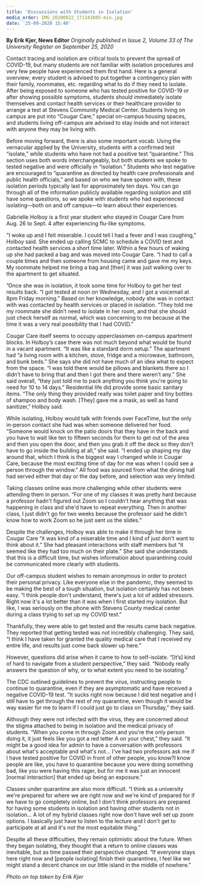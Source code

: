 ```yaml
---
title: 'Discussions with Students in Isolation'
media_order: IMG_20200922_171343805-min.jpg
date: '25-09-2020 15:40'
---
```


**By Erik Kjer, News Editor** _Originally published in Issue 2, Volume 33 of The University Register on September 25, 2020_

Contact tracing and isolation are critical tools to prevent the spread of COVID-19, but many students are not familiar with isolation procedures and very few people have experienced them first hand. Here is a general overview; every student is advised to put together a contingency plan with their family, roommates, etc. regarding what to do if they need to isolate. After being exposed to someone who has tested positive for COVID-19 or after showing possible symptoms, students should immediately isolate themselves and contact health services or their healthcare provider to arrange a test at Stevens Community Medical Center. Students living on campus are put into “Cougar Care,” special on-campus housing spaces, and students living off-campus are advised to stay inside and not interact with anyone they may be living with. 

Before moving forward, there is also some important vocab. Using the vernacular applied by the University, students with a confirmed test “isolate,” while students who have not had a positive test “quarantine.” This section uses both words interchangeably, but both students we spoke to tested negative and were officially in “isolation.” Students who test negative are encouraged to ”quarantine as directed by health care professionals and public health officials,” and based on who we have spoken with, these isolation periods typically last for approximately ten days. You can go through all of the information publicly available regarding isolation and still have some questions, so we spoke with students who had experienced isolating—both on and off campus—to learn about their experiences.

Gabrielle Holboy is a first year student who stayed in Cougar Care from Aug. 26 to Sept. 4 after experiencing flu-like symptoms.

"I woke up and I felt miserable. I could tell I had a fever and I was coughing,” Holboy said. She ended up calling SCMC to schedule a COVID test and contacted health services a short time later. Within a few hours of waking up she had packed a bag and was moved into Cougar Care. “I had to call a couple times and then someone from housing came and gave me my keys. My roommate helped me bring a bag and [then] it was just walking over to the apartment to get situated.
    
”Once she was in isolation, it took some time for Holboy to get her test results back. “I got tested at noon on Wednesday, and I got a voicemail at 8pm Friday morning.” Based on her knowledge, nobody she was in contact with was contacted by health services or placed in isolation. “They told me my roommate she didn’t need to isolate in her room, and that she should just check herself as normal, which was concerning to me because at the time it was a very real possibility that I had COVID.”

Cougar Care itself seems to occupy upperclassmen on-campus apartment blocks. In Holboy’s case there was not much beyond what would be found in a vacant apartment. “It was like a standard dorm setup.” The apartment had “a living room with a kitchen, stove, fridge and a microwave, bathroom, and bunk beds.” She says she did not have much of an idea what to expect from the space. “I was told there would be pillows and blankets there so I didn’t have to bring that and then I got there and there weren’t any.” She said overall, “they just told me to pack anything you think you're going to need for 10 to 14 days.” Residential life did provide some basic sanitary items. “The only thing they provided really was toilet paper and tiny bottles of shampoo and body wash. [They] gave me a mask, as well as hand sanitizer,” Holboy said.

While isolating, Holboy would talk with friends over FaceTime, but the only in-person contact she had was when someone delivered her food. “Someone would knock on the patio doors that they have in the back and you have to wait like ten to fifteen seconds for them to get out of the area and then you open the door, and then you grab it off the deck so they don't have to go inside the building at all,” she said. “I ended up shaping my day around that, which I think is the biggest way I changed while in Cougar Care, because the most exciting time of day for me was when I could see a person through the window.” All food was sourced from what the dining hall had served either that day or the day before, and selection was very limited.

Taking classes online was more challenging while other students were attending them in person. “For one of my classes it was pretty hard because a professor hadn't figured out Zoom so I couldn't hear anything that was happening in class and she'd have to repeat everything. Then in another class, I just didn't go for two weeks because the professor said he didn't know how to work Zoom so he just sent us the slides.”

Despite the challenges, Holboy was able to make it through her time in Cougar Care “it was kind of a miserable time and I kind of just don't want to think about it.” She had pleasant interactions with staff members but “it seemed like they had too much on their plate.” She said she understands that this is a difficult time, but wishes information about quarantining could be communicated more clearly with students. 

Our off-campus student wishes to remain anonymous in order to protect their personal privacy. Like everyone else in the pandemic, they seemed to be making the best of a tough situation, but isolation certainly has not been easy. “I think people don't understand, there's just a lot of added stressors. Right now it's a lot better than it was when I first started my isolation. But like, I was seriously on the phone with Stevens County medical center during a class trying to set up my COVID test.” 

Thankfully, they were able to get tested and the results came back negative. They reported that getting tested was not incredibly challenging. They said, “I think I have taken for granted the quality medical care that I received my entire life, and results just come back slower up here.” 

However, questions did arise when it came to how to self-isolate. “[It’s] kind of hard to navigate from a student perspective,” they said. “Nobody really answers the question of why, or to what extent you need to be isolating.” 

The CDC outlined guidelines to prevent the virus, instructing people to continue to quarantine, even if they are asymptomatic and have received a negative COVID-19 test. “It sucks right now because I did test negative and I still have to get through the rest of my quarantine, even though it would be way easier for me to learn if I could just go to class on Thursday,” they said.

Although they were not infected with the virus, they are concerned about the stigma attached to being in isolation and the medical privacy of students. “When you come in through Zoom and you're the only person doing it, it just feels like you got a red letter A on your chest,” they said. “It might be a good idea for admin to have a conversation with professors about what's acceptable and what's not… I've had two professors ask me if I have tested positive for COVID in front of other people, you know?I know people are like, you have to quarantine because you were doing something bad, like you were having this rager, but for me it was just an innocent [normal interaction] that ended up being an exposure.”

Classes under quarantine are also more difficult. “I think as a university we're prepared for where we are right now and we're kind of prepared for if we have to go completely online, but I don't think professors are prepared for having some students in isolation and having other students not in isolation… A lot of my hybrid classes right now don't have well set up zoom options. I basically just have to listen to the lecture and I don't get to participate at all and it's not the most equitable thing.”

Despite all these difficulties, they remain optimistic about the future. When they began isolating, they thought that a return to online classes was inevitable, but as time passed their perspective changed. “If everyone stays here right now and [people isolating] finish their quarantines, I feel like we might stand a decent chance on our little island in the middle of nowhere.”

_Photo on top taken by Erik Kjer_